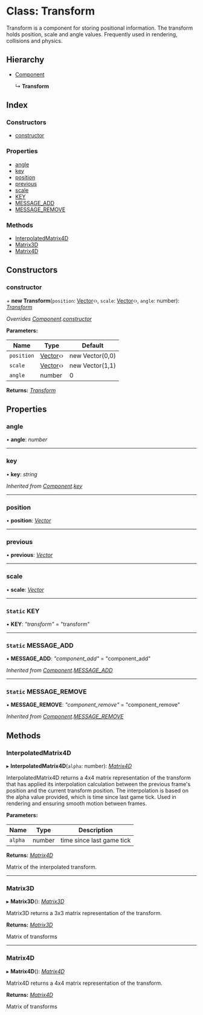
# Class: Transform

Transform is a component for storing positional information.
The transform holds position, scale and angle values.
Frequently used in rendering, collisions and physics.

## Hierarchy

* [Component](component.md)

  ↳ **Transform**

## Index

### Constructors

* [constructor](transform.md#constructor)

### Properties

* [angle](transform.md#angle)
* [key](transform.md#key)
* [position](transform.md#position)
* [previous](transform.md#previous)
* [scale](transform.md#scale)
* [KEY](transform.md#static-key)
* [MESSAGE_ADD](transform.md#static-message_add)
* [MESSAGE_REMOVE](transform.md#static-message_remove)

### Methods

* [InterpolatedMatrix4D](transform.md#interpolatedmatrix4d)
* [Matrix3D](transform.md#matrix3d)
* [Matrix4D](transform.md#matrix4d)

## Constructors

###  constructor

\+ **new Transform**(`position`: [Vector](vector.md)‹›, `scale`: [Vector](vector.md)‹›, `angle`: number): *[Transform](transform.md)*

*Overrides [Component](component.md).[constructor](component.md#constructor)*

**Parameters:**

Name | Type | Default |
------ | ------ | ------ |
`position` | [Vector](vector.md)‹› | new Vector(0,0) |
`scale` | [Vector](vector.md)‹› | new Vector(1,1) |
`angle` | number | 0 |

**Returns:** *[Transform](transform.md)*

## Properties

###  angle

• **angle**: *number*

___

###  key

• **key**: *string*

*Inherited from [Component](component.md).[key](component.md#key)*

___

###  position

• **position**: *[Vector](vector.md)*

___

###  previous

• **previous**: *[Vector](vector.md)*

___

###  scale

• **scale**: *[Vector](vector.md)*

___

### `Static` KEY

▪ **KEY**: *"transform"* = "transform"

___

### `Static` MESSAGE_ADD

▪ **MESSAGE_ADD**: *"component_add"* = "component_add"

*Inherited from [Component](component.md).[MESSAGE_ADD](component.md#static-message_add)*

___

### `Static` MESSAGE_REMOVE

▪ **MESSAGE_REMOVE**: *"component_remove"* = "component_remove"

*Inherited from [Component](component.md).[MESSAGE_REMOVE](component.md#static-message_remove)*

## Methods

###  InterpolatedMatrix4D

▸ **InterpolatedMatrix4D**(`alpha`: number): *[Matrix4D](matrix4d.md)*

InterpolatedMatrix4D returns a 4x4 matrix representation of the transform that has
applied its interpolation calculation between the previous frame's position and the
current transform position.
The interpolation is based on the alpha value provided, which is time since last
game tick.
Used in rendering and ensuring smooth motion between frames.

**Parameters:**

Name | Type | Description |
------ | ------ | ------ |
`alpha` | number | time since last game tick |

**Returns:** *[Matrix4D](matrix4d.md)*

Matrix of the interpolated transform.

___

###  Matrix3D

▸ **Matrix3D**(): *[Matrix3D](matrix3d.md)*

Matrix3D returns a 3x3 matrix representation of the transform.

**Returns:** *[Matrix3D](matrix3d.md)*

Matrix of transforms

___

###  Matrix4D

▸ **Matrix4D**(): *[Matrix4D](matrix4d.md)*

Matrix4D returns a 4x4 matrix representation of the transform.

**Returns:** *[Matrix4D](matrix4d.md)*

Matrix of transforms
